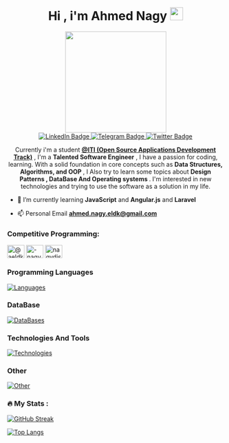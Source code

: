 <img src="https://komarev.com/ghpvc/?username=Blitz576&style=flat-square&color=blue" align="right" alt=""/>
<h1 align='center'>
  Hi , i'm Ahmed Nagy
  <img src="https://media.giphy.com/media/hvRJCLFzcasrR4ia7z/giphy.gif" width="30px"/>
</h1>
<div id="header" align="center">
  <img src="https://media.giphy.com/media/v1.Y2lkPTc5MGI3NjExM3hndnFzbnAzODR4NnpjZ244MmVxeXFlNmFpYnpwNG01OGRqazhxNiZlcD12MV9pbnRlcm5hbF9naWZfYnlfaWQmY3Q9Zw/2IudUHdI075HL02Pkk/giphy.gif" width="235"/>
</div>

<div id="badges" align="center">
  <a href="https://www.linkedin.com/in/ahmed-nagy-eldk-443a041b2/" border-radius="30">
    <img src="https://img.shields.io/badge/LinkedIn-blue?style=for-the-badge&logo=linkedin&logoColor=white" alt="LinkedIn Badge"/>
  </a>

  
  <a href="https://t.me/darkSparrow_07">
    <img src="https://img.shields.io/badge/Telegram-lightblue?style=for-the-badge&logo=telegram&logoColor=white" alt="Telegram Badge"/>
  </a>  
  <a href="https://twitter.com/eldk_n">
    <img src="https://img.shields.io/badge/Twitter-blue?style=for-the-badge&logo=twitter&logoColor=white" alt="Twitter Badge"/>
  </a>  
</div>
<p align="center"> Currently i'm a student <a href="https://iti.gov.eg/iti/home" alt="Information Technology Institute" color="red"><strong>@ITI (Open Source Applications Development Track)</strong></a> , I'm a <strong>Talented Software Engineer</strong> , I have a passion for coding, learning. With a solid foundation in core concepts such as <strong>Data Structures, Algorithms, and OOP </strong> , I Also try to learn some topics about <strong>Design Patterns , DataBase And Operating systems </strong>. I'm interested in new technologies and trying to use the software as a solution in my life.</p>

- 🌱 I’m currently learning **JavaScript** and **Angular.js** and **Laravel**

- 📫 Personal Email **ahmed.nagy.eldk@gmail.com**

<h3 align="left">Competitive Programming:</h3>
<p align="left">
<a href="https://www.hackerrank.com/profile/aeldk24" target="blank"><img align="center" src="https://raw.githubusercontent.com/rahuldkjain/github-profile-readme-generator/master/src/images/icons/Social/hackerrank.svg" alt="@aeldk24" height="30" width="40" /></a>
<a href="https://codeforces.com/profile/-nagy-" target="blank"><img align="center" src="https://raw.githubusercontent.com/rahuldkjain/github-profile-readme-generator/master/src/images/icons/Social/codeforces.svg" alt="-nagy-" height="30" width="40" /></a>
<a href="https://www.leetcode.com/nagydissapointed" target="blank"><img align="center" src="https://raw.githubusercontent.com/rahuldkjain/github-profile-readme-generator/master/src/images/icons/Social/leet-code.svg" alt="nagydissapointed" height="30" width="40" /></a>
</p>

<h3>Programming Languages</h3>

[![Languages](https://skillicons.dev/icons?i=js,html,css,py,java,c,cpp,bash,ts,ruby,php)](https://skillicons.dev)

<h3>DataBase</h3>

[![DataBases](https://skillicons.dev/icons?i=mongodb,postgres,mysql)](https://skillicons.dev)

<h3>Technologies And Tools</h3>

[![Technologies](https://skillicons.dev/icons?i=nodejs,laravel,django,spring,angular,react,vue,nginx,wordpress,docker,git,postman)](https://skillicons.dev)

<h3>Other</h3>

[![Other](https://skillicons.dev/icons?i=npm,linux,redhat,ubuntu,latex,clion,vscode,idea,phpstorm,pycharm,discord)](https://skillicons.dev)

### :fire: My Stats :
[![GitHub Streak](http://github-readme-streak-stats.herokuapp.com?user=Blitz576&theme=dark&background=000000)](https://git.io/streak-stats)

[![Top Langs](https://github-readme-stats.vercel.app/api/top-langs/?username=Blitz576&layout=compact&langs_count=6&include_all_commits=true)](https://github.com/anuraghazra/github-readme-stats)
